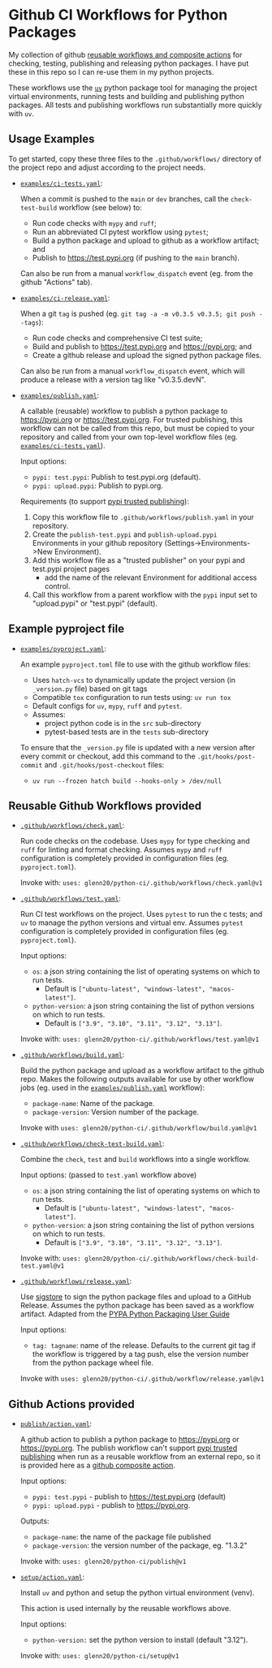 # Github CI Workflows for Python Packages

My collection of github [reusable workflows and composite actions](
  https://docs.github.com/en/actions/sharing-automations/avoiding-duplication#about-reusable-workflows-and-composite-actions)
for checking, testing, publishing and releasing
python packages. I have put these in this repo so I can re-use them in my python projects.

These workflows use the [`uv`](https://docs.astral.sh/uv/) python package tool
for managing the project virtual environments, running tests and building and
publishing python packages. All tests and publishing workflows run substantially
more quickly with `uv`.

## Usage Examples

To get started, copy these three files to the `.github/workflows/` directory of
the project repo and adjust according to the project needs.

- [`examples/ci-tests.yaml`](./examples/ci-tests.yaml):

  When a commit is pushed to the `main` or `dev` branches, call the
  `check-test-build` workflow (see below) to:
  - Run code checks with `mypy` and `ruff`;
  - Run an abbreviated CI pytest workflow using `pytest`;
  - Build a python package and upload to github as a workflow artifact; and
  - Publish to <https://test.pypi.org> (if pushing to the `main` branch).

  Can also be run from a manual `workflow_dispatch` event (eg. from the github
  "Actions" tab).

- [`examples/ci-release.yaml`](./examples/ci-release.yaml):

  When a git `tag` is pushed (eg. `git tag -a -m v0.3.5 v0.3.5; git push
  --tags`):

  - Run code checks and comprehensive CI test suite;
  - Build and publish to <https://test.pypi.org> and <https://pypi.org>; and
  - Create a github release and upload the signed python package files.

  Can also be run from a manual `workflow_dispatch` event, which will produce a
  release with a version tag like "v0.3.5.devN".

- [`examples/publish.yaml`](./examples/publish.yaml):

  A callable (reusable) workflow to publish a python package to
  <https://pypi.org> or <https://test.pypi.org>. For trusted publishing, this
  workflow can not be called from this repo, but must be copied to your
  repository and called from your own top-level workflow files (eg.
  [`examples/ci-tests.yaml`](./examples/ci-tests.yaml)).

  Input options:

  - `pypi: test.pypi`: Publish to test.pypi.org (default).
  - `pypi: upload.pypi`: Publish to pypi.org.

  Requirements (to support [pypi trusted
  publishing](https://docs.pypi.org/trusted-publishers/)):

  1. Copy this workflow file to `.github/workflows/publish.yaml` in your
     repository.
  2. Create the `publish-test.pypi` and `publish-upload.pypi` Environments in
     your github repository (Settings->Environments->New Environment).
  3. Add this workflow file as a "trusted publisher" on your pypi and test.pypi
     project pages
     - add the name of the relevant Environment for additional access control.
  4. Call this workflow from a parent workflow with the `pypi` input set to
     "upload.pypi" or "test.pypi" (default).

## Example pyproject file

- [`examples/pyproject.yaml`](./examples/pyproject.toml):

  An example `pyproject.toml` file to use with the github workflow files:
  - Uses `hatch-vcs` to dynamically update the project version (in `_version.py`
    file) based on git tags
  - Compatible `tox` configuration to run tests using: `uv run tox`
  - Default configs for `uv`, `mypy`, `ruff` and `pytest`.
  - Assumes:
    - project python code is in the `src` sub-directory
    - pytest-based tests are in the `tests` sub-directory

  To ensure that the `_version.py` file is updated with a new version after
  every commit or checkout, add this command to the `.git/hooks/post-commit` and
  `.git/hooks/post-checkout` files:
  - `uv run --frozen hatch build --hooks-only > /dev/null`

## Reusable Github Workflows provided

- [`.github/workflows/check.yaml`](.github/workflows/check.yaml):

  Run code checks on the codebase. Uses `mypy` for type checking and `ruff` for
  linting and format checking. Assumes `mypy` and `ruff` configuration is
  completely provided in configuration files (eg. `pyproject.toml`).

  Invoke with: `uses: glenn20/python-ci/.github/workflows/check.yaml@v1`

- [`.github/workflows/test.yaml`](.github/workflows/test.yaml):

  Run CI test workflows on the project. Uses `pytest` to run the c tests; and
  `uv` to manage the python versions and virtual env. Assumes `pytest`
  configuration is completely provided in configuration files (eg.
  `pyproject.toml`).

  Input options:
  - `os`: a json string containing the list of operating systems on which to
    run tests.
    - Default is `["ubuntu-latest", "windows-latest", "macos-latest"]`.
  - `python-version`: a json string containing the list of python versions on
    which to run tests.
    - Default is `["3.9", "3.10", "3.11", "3.12", "3.13"]`.

  Invoke with: `uses: glenn20/python-ci/.github/workflows/test.yaml@v1`

- [`.github/workflows/build.yaml`](.github/workflows/build.yaml):

  Build the python package and upload as a workflow artifact to the github repo.
  Makes the following outputs available for use by other workflow jobs (eg. used
  in the [`examples/publish.yaml`](./examples/publish.yaml) workflow):

  - `package-name`: Name of the package.
  - `package-version`: Version number of the package.

  Invoke with `uses: glenn20/python-ci/.github/workflow/build.yaml@v1`

- [`.github/workflows/check-test-build.yaml`](.github/workflows/check-test-build.yaml):

  Combine the `check`, `test` and `build` workflows into a single workflow.

  Input options: (passed to `test.yaml` workflow above)
  - `os`: a json string containing the list of operating systems on which to
    run tests.
    - Default is `["ubuntu-latest", "windows-latest", "macos-latest"]`.
  - `python-version`: a json string containing the list of python versions on
    which to run tests.
    - Default is `["3.9", "3.10", "3.11", "3.12", "3.13"]`.

  Invoke with: `uses: glenn20/python-ci/.github/workflows/check-build-test.yaml@v1`

- [`.github/workflows/release.yaml`](.github/workflows/release.yaml):

  Use [sigstore](https://github.com/sigstore/gh-action-sigstore-python) to sign
  the python package files and upload to a GitHub Release. Assumes the python
  package has been saved as a workflow artifact. Adapted from the [PYPA Python
  Packaging User Guide](
  https://packaging.python.org/en/latest/guides/publishing-package-distribution-releases-using-github-actions-ci-cd-workflows/#signing-the-distribution-packages
  )

  Input options:
  - `tag: tagname`: name of the release. Defaults to the current git tag if the
    workflow is triggered by a tag push, else the version number from the python
    package wheel file.

  Invoke with `uses: glenn20/python-ci/.github/workflow/release.yaml@v1`

## Github Actions provided

- [`publish/action.yaml`](publish/action.yaml):

  A github action to publish a python package to <https://pypi.org> or
  <https://pypi.org>. The publish workflow can't support [pypi trusted
  publishing](https://docs.pypi.org/trusted-publishers/) when run as a reusable
  workflow from an external repo, so it is provided here as a [github composite
    action](
    https://docs.github.com/en/actions/sharing-automations/avoiding-duplication#about-reusable-workflows-and-composite-actions).

  Input options:
  - `pypi: test.pypi` - publish to <https://test.pypi.org> (default)
  - `pypi: upload.pypi` - publish to <https://pypi.org>.

  Outputs:
  - `package-name`: the name of the package file published
  - `package-version`: the version number of the package, eg. "1.3.2"

  Invoke with: `uses: glenn20/python-ci/publish@v1`

- [`setup/action.yaml`](setup/action.yaml):

  Install `uv` and python and setup the python virtual environment (venv).

  This action is used internally by the reusable workflows above.

  Input options:
  - `python-version:` set the python version to install (default
    "3.12").

  Invoke with: `uses: glenn20/python-ci/setup@v1`
